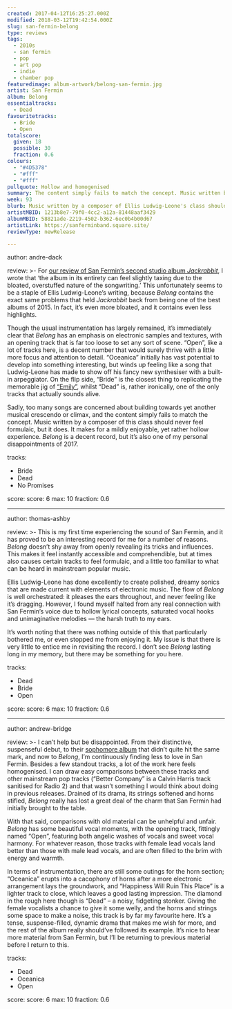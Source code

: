 ```yaml
---
created: 2017-04-12T16:25:27.000Z
modified: 2018-03-12T19:42:54.000Z
slug: san-fermin-belong
type: reviews
tags:
  - 2010s
  - san fermin
  - pop
  - art pop
  - indie
  - chamber pop
featuredimage: album-artwork/belong-san-fermin.jpg
artist: San Fermin
album: Belong
essentialtracks:
  - Dead
favouritetracks:
  - Bride
  - Open
totalscore:
  given: 18
  possible: 30
  fraction: 0.6
colours:
  - "#4D5378"
  - "#fff"
  - "#fff"
pullquote: Hollow and homogenised
summary: The content simply fails to match the concept. Music written by a composer of this class should never feel formulaic, but it does. It makes for a mildly enjoyable, yet rather hollow experience.
week: 93
blurb: Music written by a composer of Ellis Ludwig-Leone's class should never feel formulaic, but it does. It makes for a mildly enjoyable, yet rather hollow experience.
artistMBID: 1213b8e7-79f0-4cc2-a12a-81448aaf3429
albumMBID: 58821ade-2219-4502-b362-6ec0b4b00d67
artistLink: https://sanferminband.square.site/
reviewType: newRelease

---
```


author: andre-dack

review: >-
  For [our review of San Fermin’s second studio album *Jackrabbit*](/reviews/san-fermin-jackrabbit/), I wrote that ‘the album in its entirety can feel slightly taxing due to the bloated, overstuffed nature of the songwriting.’ This unfortunately seems to be a staple of Ellis Ludwig-Leone’s writing, because *Belong* contains the exact same problems that held *Jackrabbit* back from being one of the best albums of 2015. In fact, it’s even more bloated, and it contains even less highlights. 
  
  Though the usual instrumentation has largely remained, it’s immediately clear that *Belong* has an emphasis on electronic samples and textures, with an opening track that is far too loose to set any sort of scene. “Open”, like a lot of tracks here, is a decent number that would surely thrive with a little more focus and attention to detail. “Oceanica” initially has vast potential to develop into something interesting, but winds up feeling like a song that Ludwig-Leone has made to show off his fancy new synthesiser with a built-in arpeggiator. On the flip side, “Bride” is the closest thing to replicating the memorable jig of [“Emily”](https://www.youtube.com/watch?v=z4rnD3628N4), whilst “Dead” is, rather ironically, one of the only tracks that actually sounds alive. 
  
  Sadly, too many songs are concerned about building towards yet another musical crescendo or climax, and the content simply fails to match the concept. Music written by a composer of this class should never feel formulaic, but it does. It makes for a mildly enjoyable, yet rather hollow experience. *Belong* is a decent record, but it’s also one of my personal disappointments of 2017.

tracks:
  - Bride
  - ­Dead
  - ­No Promises

score:
  score: 6
  max: 10
  fraction: 0.6

---
author: thomas-ashby

review: >-
  This is my first time experiencing the sound of San Fermin, and it has proved to be an interesting record for me for a number of reasons. *Belong* doesn’t shy away from openly revealing its tricks and influences. This makes it feel instantly accessible and comprehendible, but at times also causes certain tracks to feel formulaic, and a little too familiar to what can be heard in mainstream popular music. 
  
  Ellis Ludwig-Leone has done excellently to create polished, dreamy sonics that are made current with elements of electronic music. The flow of *Belong* is well orchestrated: it pleases the ears throughout, and never feeling like it’s dragging. However, I found myself halted from any real connection with San Fermin’s voice due to hollow lyrical concepts, saturated vocal hooks and unimaginative melodies — the harsh truth to my ears. 
  
  It’s worth noting that there was nothing outside of this that particularly bothered me, or even stopped me from enjoying it. My issue is that there is very little to entice me in revisiting the record. I don’t see *Belong* lasting long in my memory, but there may be something for you here.

tracks:
  - Dead
  - ­Bride
  - ­Open

score:
  score: 6
  max: 10
  fraction: 0.6

---
author: andrew-bridge

review: >-
  I can’t help but be disappointed. From their distinctive, suspenseful debut, to their [sophomore album](/reviews/san-fermin-jackrabbit/) that didn’t quite hit the same mark, and now to *Belong*, I’m continuously finding less to love in San Fermin. Besides a few standout tracks, a lot of the work here feels homogenised. I can draw easy comparisons between these tracks and other mainstream pop tracks (“Better Company” is a Calvin Harris track sanitised for Radio 2) and that wasn’t something I would think about doing in previous releases. Drained of its drama, its strings softened and horns stifled, *Belong* really has lost a great deal of the charm that San Fermin had initially brought to the table. 
  
  With that said, comparisons with old material can be unhelpful and unfair. *Belong* has some beautiful vocal moments, with the opening track, fittingly named “Open”, featuring both angelic washes of vocals and sweet vocal harmony. For whatever reason, those tracks with female lead vocals land better than those with male lead vocals, and are often filled to the brim with energy and warmth. 
  
  In terms of instrumentation, there are still some outings for the horn section; “Oceanica” erupts into a cacophony of horns after a more electronic arrangement lays the groundwork, and “Happiness Will Ruin This Place” is a lighter track to close, which leaves a good lasting impression. The diamond in the rough here though is “Dead” – a noisy, fidgeting stonker. Giving the female vocalists a chance to give it some welly, and the horns and strings some space to make a noise, this track is by far my favourite here. It’s a tense, suspense-filled, dynamic drama that makes me wish for more, and the rest of the album really should’ve followed its example. It’s nice to hear more material from San Fermin, but I’ll be returning to previous material before I return to this.

tracks:
  - Dead
  - ­Oceanica
  - ­Open
  
score:
  score: 6
  max: 10
  fraction: 0.6
